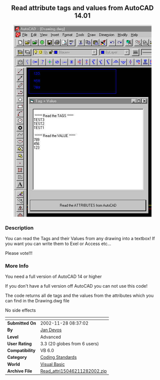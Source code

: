 ﻿<div align="center">

## Read attribute tags and values from AutoCAD 14\.01

<img src="PIC20021127339201658.jpg">
</div>

### Description

You can read the Tags and their Values from any drawing into a textbox! If you want you can write them to Exel or Access etc...

Please vote!!!
 
### More Info
 
You need a full version of AutoCAD 14 or higher

If you don't have a full version off AutoCAD you can not use this code!

The code returns all de tags and the values from the attributes which you can find in the Drawing.dwg file

No side effects


<span>             |<span>
---                |---
**Submitted On**   |2002-11-28 08:37:02
**By**             |[Jan Devos](https://github.com/Planet-Source-Code/PSCIndex/blob/master/ByAuthor/jan-devos.md)
**Level**          |Advanced
**User Rating**    |3.3 (20 globes from 6 users)
**Compatibility**  |VB 6\.0
**Category**       |[Coding Standards](https://github.com/Planet-Source-Code/PSCIndex/blob/master/ByCategory/coding-standards__1-43.md)
**World**          |[Visual Basic](https://github.com/Planet-Source-Code/PSCIndex/blob/master/ByWorld/visual-basic.md)
**Archive File**   |[Read\_attri15046211282002\.zip](https://github.com/Planet-Source-Code/jan-devos-read-attribute-tags-and-values-from-autocad-14-01__1-41082/archive/master.zip)








